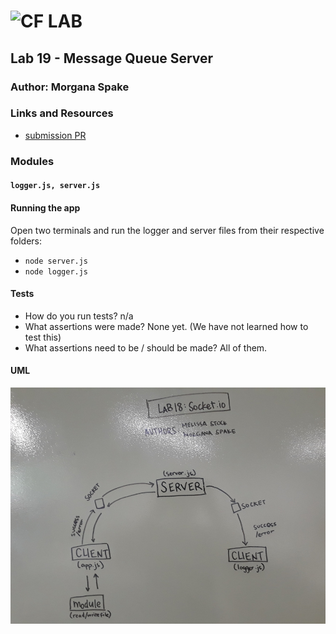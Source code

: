 ![CF](http://i.imgur.com/7v5ASc8.png) LAB  
=================================================    
  
## Lab 19 - Message Queue Server  
  
### Author: Morgana Spake  
  
### Links and Resources  
* [submission PR](https://github.com/401-advanced-javascript-mspake/lab-19/pull/1)  
  
### Modules  
#### `logger.js, server.js`  
  
#### Running the app  
Open two terminals and run the logger and server files from their respective folders:
* `node server.js`  
* `node logger.js`  
   
#### Tests  
* How do you run tests? n/a
* What assertions were made?  None yet. (We have not learned how to test this)  
* What assertions need to be / should be made?  All of them.  
  
#### UML  
![uml](https://github.com/401-advanced-javascript-mspake/lab-18/blob/refactor-server-with-nmq/assets/uml.jpg)